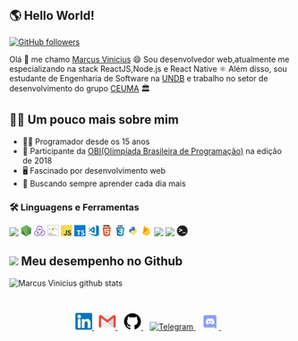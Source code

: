 ## 🌎 Hello World!
[![GitHub followers](https://img.shields.io/github/followers/dev-viniciuss.svg?style=social&label=Follow&maxAge=2592000)](https://github.com/dev-viniciuss?tab=followers)

Olá 🖖 me chamo [Marcus Vinicius](https://www.linkedin.com/in/marcus-vinicius-silva-costa-6098911a4/) 😄 Sou desenvolvedor web,atualmente me especializando na stack ReactJS,Node.js e React Native ⚛️ Além disso, sou estudante de Engenharia de Software na [UNDB](https://www.undb.edu.br/) e trabalho no setor de desenvolvimento do grupo [CEUMA](http://www.ceuma.br/nucleodeti/) 🏛️


## 👨‍🚀 Um pouco mais sobre mim
- 👨‍💻 Programador desde os 15 anos
- 🥇 Participante da [OBI(Olimpíada Brasileira de Programação)](https://olimpiada.ic.unicamp.br/) na edição de 2018
- 🖥️ Fascinado por desenvolvimento web
- 🚀 Buscando sempre aprender cada dia mais


### 🛠️ Linguagens e Ferramentas  

<code><img height="20" src="https://ionicframework.com/jp/docs/assets/icons/logo-react-icon.png"></code>
<code><img height="20" src="https://raw.githubusercontent.com/github/explore/80688e429a7d4ef2fca1e82350fe8e3517d3494d/topics/nodejs/nodejs.png"></code>
<code><img height="20" src="https://raw.githubusercontent.com/github/explore/80688e429a7d4ef2fca1e82350fe8e3517d3494d/topics/redux/redux.png"></code>
<code><img height="20" src="https://raw.githubusercontent.com/github/explore/80688e429a7d4ef2fca1e82350fe8e3517d3494d/topics/styled-components/styled-components.png"></code>
<code><img height="20" src="https://raw.githubusercontent.com/github/explore/80688e429a7d4ef2fca1e82350fe8e3517d3494d/topics/javascript/javascript.png"></code>
<code><img height="20" src="https://raw.githubusercontent.com/github/explore/80688e429a7d4ef2fca1e82350fe8e3517d3494d/topics/typescript/typescript.png"></code>
<code><img height="20" src="https://raw.githubusercontent.com/github/explore/80688e429a7d4ef2fca1e82350fe8e3517d3494d/topics/visual-studio-code/visual-studio-code.png"></code>
<code><img height="20" src="https://raw.githubusercontent.com/github/explore/80688e429a7d4ef2fca1e82350fe8e3517d3494d/topics/html/html.png"></code>
<code><img height="20" src="https://raw.githubusercontent.com/github/explore/80688e429a7d4ef2fca1e82350fe8e3517d3494d/topics/css/css.png"></code>
<code><img height="20" src="https://raw.githubusercontent.com/github/explore/80688e429a7d4ef2fca1e82350fe8e3517d3494d/topics/python/python.png"></code>
<code><img height="20" src="https://raw.githubusercontent.com/github/explore/80688e429a7d4ef2fca1e82350fe8e3517d3494d/topics/firebase/firebase.png"></code>
<code><img height="20" src="https://www.pngfind.com/pngs/m/74-744138_mysql-logo-png-mysql-transparent-png.png"></code>
<code><img height="20" src="https://imagens.tiespecialistas.com.br/2015/02/git.jpg"></code>
<code><img height="20" src="https://raw.githubusercontent.com/github/explore/80688e429a7d4ef2fca1e82350fe8e3517d3494d/topics/terminal/terminal.png"></code>

## <img height="23" src="https://image.flaticon.com/icons/png/512/25/25231.png"> Meu desempenho no Github
![Marcus Vinicius github stats](https://github-readme-stats.vercel.app/api?username=dev-viniciuss&show_icons=true&theme=tokyonight)

&nbsp;
<p align="center">
  <a href="https://www.linkedin.com/in/marcus-vinicius-silva-costa-6098911a4/">
    <img src="https://github.com/deut-erium/deut-erium/blob/master/assets/linkedin.svg" width="30px" alt="LinkedIn">
  </a> &nbsp;
  <a href="mailto:dev.mvsc@gmail.com">
     <img src="https://github.com/deut-erium/deut-erium/blob/master/assets/gmail.svg" width="30px" alt="mail">
  </a> &nbsp;&nbsp;
  <a href="https://github.com/dev-viniciuss">
     <img src="https://github.com/deut-erium/deut-erium/blob/master/assets/github.svg" width="30px" alt="github">
  </a> &nbsp;&nbsp;
  <a href="https://t.me/MVinicius">
     <img src="https://logodownload.org/wp-content/uploads/2017/11/telegram-logo.png" width="30px" alt="Telegram">
  </a> &nbsp;&nbsp;
   <a href="https://discord.com/users/Marcus Vinicius#9740">
     <img src="https://github.com/deut-erium/deut-erium/blob/master/assets/discord.svg" width="30px" alt="discord">
  </a> &nbsp;&nbsp;
</p>
